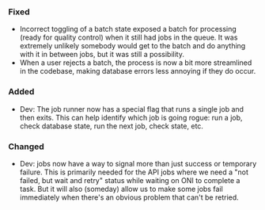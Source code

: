 ### Fixed

- Incorrect toggling of a batch state exposed a batch for processing (ready for
  quality control) when it still had jobs in the queue. It was extremely
  unlikely somebody would get to the batch and do anything with it in between
  jobs, but it was still a possibility.
- When a user rejects a batch, the process is now a bit more streamlined in the
  codebase, making database errors less annoying if they do occur.

### Added

- Dev: The job runner now has a special flag that runs a single job and then
  exits. This can help identify which job is going rogue: run a job, check
  database state, run the next job, check state, etc.

### Changed

- Dev: jobs now have a way to signal more than just success or temporary
  failure. This is primarily needed for the API jobs where we need a "not
  failed, but wait and retry" status while waiting on ONI to complete a task.
  But it will also (someday) allow us to make some jobs fail immediately when
  there's an obvious problem that can't be retried.
